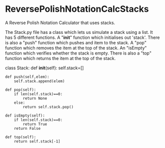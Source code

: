 # ReversePolishNotationCalcStacks
A Reverse Polish Notation Calculator that uses stacks.

The Stack.py file has a class which lets us simulate a stack using a list. It has 5 different functions. A "__init__" function which initialises out 'stack'. There is also a "push" function which pushes and item to the stack. A "pop" function which removes the item at the top of the stack. An "isEmpty" function which verifies whether the stack is empty. There is also a "top" function which returns the item at the top of the stack.

class Stack:
    def __init__(self):
        self.stack=[]

    def push(self,elem):
        self.stack.append(elem)

    def pop(self):
        if len(self.stack)==0:
            return None
        else:
            return self.stack.pop()

    def isEmpty(self):
        if len(self.stack)==0:
            return True
        return False

    def top(self):
        return self.stack[-1]
